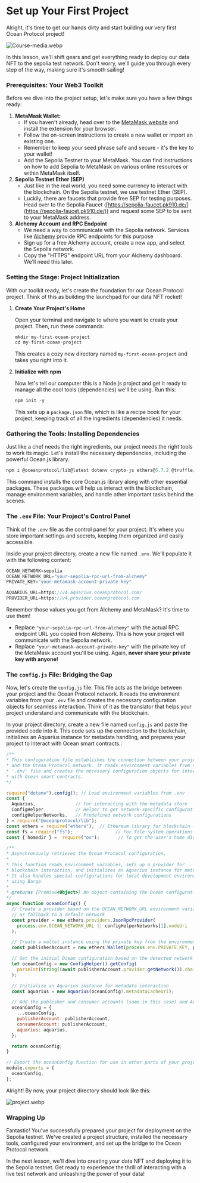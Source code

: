 # Set up Your First Project

Alright, it's time to get our hands dirty and start building our very first Ocean Protocol project! 

![Course-media.webp](https://raw.githubusercontent.com/0xmetaschool/Learning-Projects/refs/heads/main/assests_for_all/Ocean%20c2%20Building%20On%20Ocean/Lesson%204%20Set%20up%20Your%20First%20Project/Course-media.webp)

 In this lesson, we'll shift gears  and get everything ready to deploy our data NFT to the sepolia test network. Don't worry, we'll guide you through every step of the way, making sure it's smooth sailing!

### Prerequisites: Your Web3 Toolkit

Before we dive into the project setup, let's make sure you have a few things ready:

1. **MetaMask Wallet:**
    - If you haven't already, head over to the [MetaMask website](https://metamask.io/) and install the extension for your browser.
    - Follow the on-screen instructions to create a new wallet or import an existing one.
    - Remember to keep your seed phrase safe and secure - it's the key to your wallet!
    - Add the Sepolia Testnet to your MetaMask. You can find instructions on how to add Sepolia to MetaMask on various online resources or within MetaMask itself.
2. **Sepolia Testnet Ether (SEP)**
    - Just like in the real world, you need some currency to interact with the blockchain. On the Sepolia testnet, we use testnet Ether (SEP).
    - Luckily, there are faucets that provide free SEP for testing purposes. Head over to the Sepolia Faucet ([https://sepolia-faucet.pk910.de/](https://sepolia-faucet.pk910.de/)) and request some SEP to be sent to your MetaMask address.
3. **Alchemy Account and RPC Endpoint**
    - We need a way to communicate with the Sepolia network. Services like [Alchemy](https://www.alchemy.com/) provide RPC endpoints for this purpose
    - Sign up for a free Alchemy account, create a new app, and select the Sepolia network.
    - Copy the "HTTPS" endpoint URL from your Alchemy dashboard. We'll need this later.

### Setting the Stage: Project Initialization

With our toolkit ready, let's create the foundation for our Ocean Protocol project. Think of this as building the launchpad for our data NFT rocket!

1. **Create Your Project's Home**
    
    Open your terminal and navigate to where you want to create your project. Then, run these commands:
    
    ```jsx
    mkdir my-first-ocean-project 
    cd my-first-ocean-project
    ```
    
    This creates a cozy new directory named `my-first-ocean-project` and takes you right into it.
    
2. **Initialize with npm**
    
    Now let's tell our computer this is a Node.js project and get it ready to manage all the cool tools (dependencies) we'll be using. Run this:
    
    ```jsx
    npm init -y
    ```
    
    This sets up a `package.json` file, which is like a recipe book for your project, keeping track of all the ingredients (dependencies) it needs.
    

### Gathering the Tools: Installing Dependencies

Just like a chef needs the right ingredients, our project needs the right tools to work its magic. Let's install the necessary dependencies, including the powerful Ocean.js library.

```jsx
npm i @oceanprotocol/lib@latest dotenv crypto-js ethers@5.7.2 @truffle/hdwallet-provider
```

This command installs the core Ocean.js library along with other essential packages. These packages will help us interact with the blockchain, manage environment variables, and handle other important tasks behind the scenes.

### The `.env` File: Your Project's Control Panel

Think of the `.env` file as the control panel for your project. It's where you store important settings and secrets, keeping them organized and easily accessible.

Inside your project directory, create a new file named `.env`. We'll populate it with the following content:

```jsx
OCEAN_NETWORK=sepolia
OCEAN_NETWORK_URL="your-sepolia-rpc-url-from-alchemy" 
PRIVATE_KEY="your-metamask-account-private-key"

AQUARIUS_URL=https://v4.aquarius.oceanprotocol.com/
PROVIDER_URL=https://v4.provider.oceanprotocol.com
```

Remember those values you got from Alchemy and MetaMask? It's time to use them!

- Replace `"your-sepolia-rpc-url-from-alchemy"` with the actual RPC endpoint URL you copied from Alchemy. This is how your project will communicate with the Sepolia network.
- Replace `"your-metamask-account-private-key"` with the private key of the MetaMask account you'll be using. Again, **never share your private key with anyone!**

### The `config.js` File: Bridging the Gap

Now, let's create the `config.js` file. This file acts as the bridge between your project and the Ocean Protocol network. It reads the environment variables from your `.env` file and creates the necessary configuration objects for seamless interaction. Think of it as the translator that helps your project understand and communicate with the blockchain.

In your project directory, create a new file named `config.js` and paste the provided code into it. This code sets up the connection to the blockchain, initializes an Aquarius instance for metadata handling, and prepares your project to interact with Ocean smart contracts.:

```jsx
/**
* This configuration file establishes the connection between your project
* and the Ocean Protocol network. It reads environment variables from the
* '.env' file and creates the necessary configuration objects for interacting
* with Ocean smart contracts.
*/

require("dotenv").config(); // Load environment variables from .env
const {
  Aquarius,               // For interacting with the metadata store
  ConfigHelper,           // Helper to get network-specific configurations
  configHelperNetworks,   // Predefined network configurations
} = require("@oceanprotocol/lib");
const ethers = require("ethers");  // Ethereum library for blockchain interaction
const fs = require("fs");                // For file system operations
const { homedir } =  require("os");       // To get the user's home directory

/**
* Asynchronously retrieves the Ocean Protocol configuration.
*
* This function reads environment variables, sets up a provider for
* blockchain interaction, and initializes an Aquarius instance for metadata.
* It also handles special configurations for local development environments
* using Barge.
*
* @returns {Promise<Object>} An object containing the Ocean configuration.
*/
async function oceanConfig() {
  // Create a provider based on the OCEAN_NETWORK_URL environment variable
  // or fallback to a default network
  const provider = new ethers.providers.JsonRpcProvider(
    process.env.OCEAN_NETWORK_URL || configHelperNetworks[1].nodeUri
  );

  // Create a wallet instance using the private key from the environment
  const publisherAccount = new ethers.Wallet(process.env.PRIVATE_KEY, provider);

  // Get the initial Ocean configuration based on the detected network chain ID
  let oceanConfig = new ConfigHelper().getConfig(
    parseInt(String((await publisherAccount.provider.getNetwork()).chainId))
  );

  // Initialize an Aquarius instance for metadata interaction
  const aquarius = new Aquarius(oceanConfig?.metadataCacheUri);

  // Add the publisher and consumer accounts (same in this case) and Aquarius to the configuration
  oceanConfig = {
    ...oceanConfig,
    publisherAccount: publisherAccount,
    consumerAccount: publisherAccount,
    aquarius: aquarius,
  };

  return oceanConfig;
}

// Export the oceanConfig function for use in other parts of your project
module.exports = {
  oceanConfig,
};
```

Alright! By now, your project directory should look like this:

![project.webp](https://raw.githubusercontent.com/0xmetaschool/Learning-Projects/refs/heads/main/assests_for_all/Ocean%20c2%20Building%20On%20Ocean/Lesson%204%20Set%20up%20Your%20First%20Project/project.webp)

### Wrapping Up

Fantastic! You've successfully prepared your project for deployment on the Sepolia testnet. We've created a project structure, installed the necessary tools, configured your environment, and set up the bridge to the Ocean Protocol network.

In the next lesson, we'll dive into creating your data NFT and deploying it to the Sepolia testnet. Get ready to experience the thrill of interacting with a live test network and unleashing the power of your data!